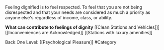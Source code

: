 Feeling dignified is to feel respected. To feel that you are not being disrespected and that your needs are considered as much a priority as anyone else's regardless of income, class, or ability. 

**What can contribute to feelings of dignity**
[[Clean Stations and Vehicles]]]
[[Inconveniences are Acknowledged]]
[[Stations with luxury amenities]]

Back One Level: [[Psychological Pleasure]]
#Category 